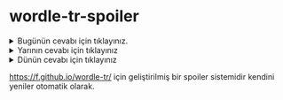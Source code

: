# wordle-tr-spoiler

<details>
  <summary>Bugünün cevabı için tıklayınız.</summary>
  <br>
    <b> öğrek </b>
</details>

<details>
  <summary>Yarının cevabı için tıklayınız</summary>
  <br>
   <b> zinde </b>
</details>

<details>
  <summary>Dünün cevabı için tıklayınız </summary>
  <br>
  <b> erdek </b>
</details>

https://f.github.io/wordle-tr/ için geliştirilmiş bir spoiler sistemidir kendini yeniler otomatik olarak.

